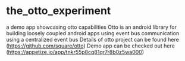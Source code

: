 # the_otto_experiment
a demo app showcasing otto capabilities
Otto is an android library for building loosely coupled android apps using event bus communication
using a centralized event bus
Details of otto project can be found here (https://github.com/square/otto)
Demo app can be checked out here (https://appetize.io/app/tnkr55p8cq81qr7r8b0z5wa000)
